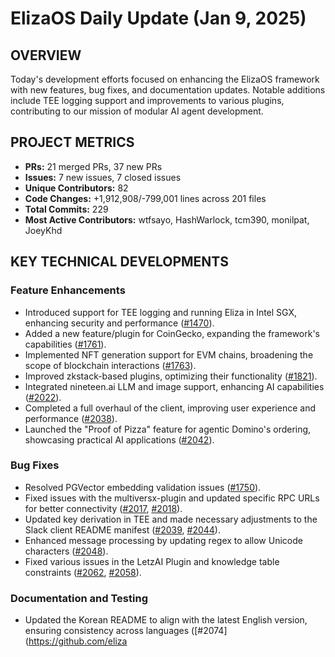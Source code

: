 # ElizaOS Daily Update (Jan 9, 2025)

## OVERVIEW 
Today's development efforts focused on enhancing the ElizaOS framework with new features, bug fixes, and documentation updates. Notable additions include TEE logging support and improvements to various plugins, contributing to our mission of modular AI agent development.

## PROJECT METRICS
- **PRs:** 21 merged PRs, 37 new PRs
- **Issues:** 7 new issues, 7 closed issues
- **Unique Contributors:** 82
- **Code Changes:** +1,912,908/-799,001 lines across 201 files
- **Total Commits:** 229
- **Most Active Contributors:** wtfsayo, HashWarlock, tcm390, monilpat, JoeyKhd

## KEY TECHNICAL DEVELOPMENTS

### Feature Enhancements
- Introduced support for TEE logging and running Eliza in Intel SGX, enhancing security and performance ([#1470](https://github.com/elizaos/eliza/pull/1470)).
- Added a new feature/plugin for CoinGecko, expanding the framework's capabilities ([#1761](https://github.com/elizaos/eliza/pull/1761)).
- Implemented NFT generation support for EVM chains, broadening the scope of blockchain interactions ([#1763](https://github.com/elizaos/eliza/pull/1763)).
- Improved zkstack-based plugins, optimizing their functionality ([#1821](https://github.com/elizaos/eliza/pull/1821)).
- Integrated nineteen.ai LLM and image support, enhancing AI capabilities ([#2022](https://github.com/elizaos/eliza/pull/2022)).
- Completed a full overhaul of the client, improving user experience and performance ([#2038](https://github.com/elizaos/eliza/pull/2038)).
- Launched the "Proof of Pizza" feature for agentic Domino's ordering, showcasing practical AI applications ([#2042](https://github.com/elizaos/eliza/pull/2042)).

### Bug Fixes
- Resolved PGVector embedding validation issues ([#1750](https://github.com/elizaos/eliza/pull/1750)).
- Fixed issues with the multiversx-plugin and updated specific RPC URLs for better connectivity ([#2017](https://github.com/elizaos/eliza/pull/2017), [#2018](https://github.com/elizaos/eliza/pull/2018)).
- Updated key derivation in TEE and made necessary adjustments to the Slack client README manifest ([#2039](https://github.com/elizaos/eliza/pull/2039), [#2044](https://github.com/elizaos/eliza/pull/2044)).
- Enhanced message processing by updating regex to allow Unicode characters ([#2048](https://github.com/elizaos/eliza/pull/2048)).
- Fixed various issues in the LetzAI Plugin and knowledge table constraints ([#2062](https://github.com/elizaos/eliza/pull/2062), [#2058](https://github.com/elizaos/eliza/pull/2058)).

### Documentation and Testing
- Updated the Korean README to align with the latest English version, ensuring consistency across languages ([#2074](https://github.com/eliza